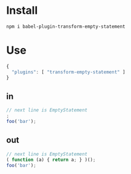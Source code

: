 # Install
````
npm i babel-plugin-transform-empty-statement
````
# Use
````js
{
  "plugins": [ "transform-empty-statement" ]
}
````
## in
````js
// next line is EmptyStatement
;
foo('bar');
````

## out
````js
// next line is EmptyStatement
( function (a) { return a; } )();
foo('bar');
````
